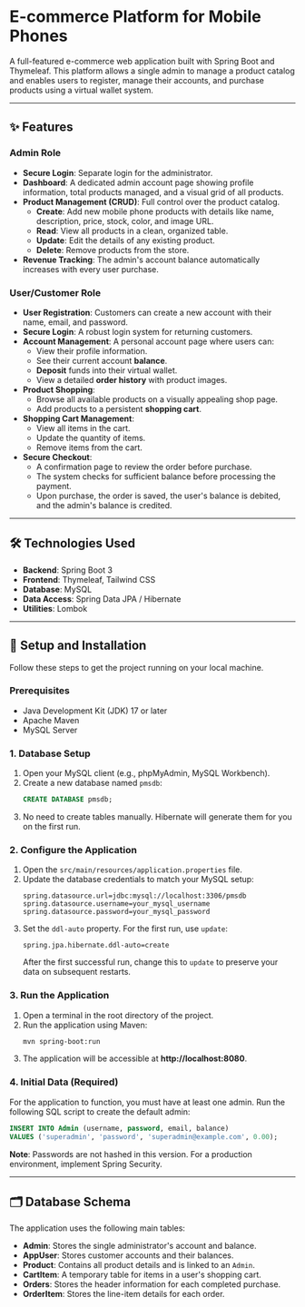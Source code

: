 # E-commerce Platform for Mobile Phones

A full-featured e-commerce web application built with Spring Boot and Thymeleaf. This platform allows a single admin to manage a product catalog and enables users to register, manage their accounts, and purchase products using a virtual wallet system.

---

## ✨ Features

### Admin Role
- **Secure Login**: Separate login for the administrator.
- **Dashboard**: A dedicated admin account page showing profile information, total products managed, and a visual grid of all products.
- **Product Management (CRUD)**: Full control over the product catalog.
  - **Create**: Add new mobile phone products with details like name, description, price, stock, color, and image URL.
  - **Read**: View all products in a clean, organized table.
  - **Update**: Edit the details of any existing product.
  - **Delete**: Remove products from the store.
- **Revenue Tracking**: The admin's account balance automatically increases with every user purchase.

### User/Customer Role
- **User Registration**: Customers can create a new account with their name, email, and password.
- **Secure Login**: A robust login system for returning customers.
- **Account Management**: A personal account page where users can:
  - View their profile information.
  - See their current account **balance**.
  - **Deposit** funds into their virtual wallet.
  - View a detailed **order history** with product images.
- **Product Shopping**:
  - Browse all available products on a visually appealing shop page.
  - Add products to a persistent **shopping cart**.
- **Shopping Cart Management**:
  - View all items in the cart.
  - Update the quantity of items.
  - Remove items from the cart.
- **Secure Checkout**:
  - A confirmation page to review the order before purchase.
  - The system checks for sufficient balance before processing the payment.
  - Upon purchase, the order is saved, the user's balance is debited, and the admin's balance is credited.

---

## 🛠️ Technologies Used

- **Backend**: Spring Boot 3
- **Frontend**: Thymeleaf, Tailwind CSS
- **Database**: MySQL
- **Data Access**: Spring Data JPA / Hibernate
- **Utilities**: Lombok

---

## 🚀 Setup and Installation

Follow these steps to get the project running on your local machine.

### Prerequisites
- Java Development Kit (JDK) 17 or later
- Apache Maven
- MySQL Server

### 1. Database Setup
1.  Open your MySQL client (e.g., phpMyAdmin, MySQL Workbench).
2.  Create a new database named `pmsdb`:
    ```sql
    CREATE DATABASE pmsdb;
    ```
3.  No need to create tables manually. Hibernate will generate them for you on the first run.

### 2. Configure the Application
1.  Open the `src/main/resources/application.properties` file.
2.  Update the database credentials to match your MySQL setup:
    ```properties
    spring.datasource.url=jdbc:mysql://localhost:3306/pmsdb
    spring.datasource.username=your_mysql_username
    spring.datasource.password=your_mysql_password
    ```
3.  Set the `ddl-auto` property. For the first run, use `update`:
    ```properties
    spring.jpa.hibernate.ddl-auto=create
    ```
    After the first successful run, change this to `update` to preserve your data on subsequent restarts.

### 3. Run the Application
1.  Open a terminal in the root directory of the project.
2.  Run the application using Maven:
    ```bash
    mvn spring-boot:run
    ```
3.  The application will be accessible at **http://localhost:8080**.

### 4. Initial Data (Required)
For the application to function, you must have at least one admin. Run the following SQL script to create the default admin:
```sql
INSERT INTO Admin (username, password, email, balance)
VALUES ('superadmin', 'password', 'superadmin@example.com', 0.00);
```
**Note**: Passwords are not hashed in this version. For a production environment, implement Spring Security.

---

## 🗂️ Database Schema

The application uses the following main tables:
- **Admin**: Stores the single administrator's account and balance.
- **AppUser**: Stores customer accounts and their balances.
- **Product**: Contains all product details and is linked to an `Admin`.
- **CartItem**: A temporary table for items in a user's shopping cart.
- **Orders**: Stores the header information for each completed purchase.
- **OrderItem**: Stores the line-item details for each order.
